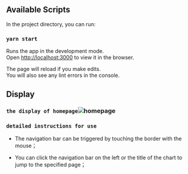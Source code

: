 ## Available Scripts

In the project directory, you can run:

### `yarn start`

Runs the app in the development mode.<br />
Open [http://localhost:3000](http://localhost:3000) to view it in the browser.

The page will reload if you make edits.<br />
You will also see any lint errors in the console.

## Display
### `the display of homepage`![homepage](https://img-blog.csdnimg.cn/20201214183045835.png?x-oss-process=image/watermark,type_ZmFuZ3poZW5naGVpdGk,shadow_10,text_aHR0cHM6Ly9ibG9nLmNzZG4ubmV0L3FxXzQ2MTA5OTI4,size_16,color_FFFFFF,t_70)

### `detailed instructions for use`

 - The navigation bar can be triggered by touching the border with the
   mouse；
   
 - You can click the navigation bar on the left or the title of the chart to jump to the
   specified page；